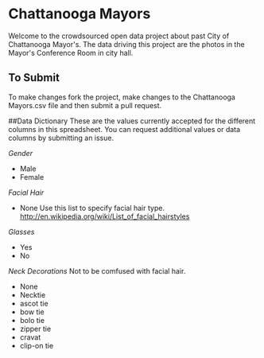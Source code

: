# Chattanooga Mayors
Welcome to the crowdsourced open data project about past City of Chattanooga Mayor's. The data driving this project are the photos in the Mayor's Conference Room in city hall. 

## To Submit 
To make changes fork the project, make changes to the Chattanooga Mayors.csv file and then submit a pull request. 

##Data Dictionary
These are the values currently accepted for the different columns in this spreadsheet. You can request additional values or data columns by submitting an issue. 

*Gender*
+ Male
+ Female

*Facial Hair*
+ None
Use this list to specify facial hair type. http://en.wikipedia.org/wiki/List_of_facial_hairstyles

*Glasses*
+ Yes
+ No

*Neck Decorations* Not to be comfused with facial hair. 
+ None
+ Necktie
+ ascot tie
+ bow tie
+ bolo tie
+ zipper tie
+ cravat
+ clip-on tie